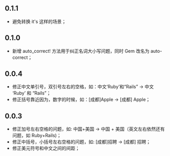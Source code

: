 ## 0.1.1

* 避免转换 it's 这样的场景；

## 0.1.0

* 新增 auto_correct! 方法用于纠正名词大小写问题，同时 Gem 改名为 auto-correct；

## 0.0.4

* 修正中文单引号，双引号左右的空格，如：中文‘Ruby’和“Rails” -> 中文 ‘Ruby’ 和 “Rails”；
* 修正括号靠近因为，数字的时候，如：[成都]Apple -> [成都] Apple；

## 0.0.3

* 修正加号左右空格的问题，如: 中国+美国 -> 中国 + 美国（英文左右依然还有问题，如 Ruby+Rails)；
* 修正中括号，小括号左右空格的问题，如: [成都]招聘 -> [成都] 招聘；
* 修正美元符号和中文之间的间距；
